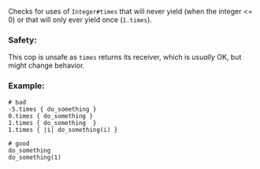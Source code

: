 Checks for uses of `Integer#times` that will never yield
(when the integer <= 0) or that will only ever yield once
(`1.times`).

### Safety:

This cop is unsafe as `times` returns its receiver, which is
*usually* OK, but might change behavior.

### Example:
    # bad
    -5.times { do_something }
    0.times { do_something }
    1.times { do_something  }
    1.times { |i| do_something(i) }

    # good
    do_something
    do_something(1)